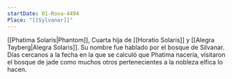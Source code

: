 ```yaml
---
startDate: 01-Rova-4494
Place: "[[Sylvanar]]"
---
```

[[Phatima Solaris|Phantom]], Cuarta hija de [[Horatio Solaris]] y [[Alegra Tayberg|Alegra Solaris]]. Su nombre fue hablado por el bosque de Silvanar. Días cercanos a la fecha en la que se calculó que Phatima nacería, visitaron el bosque de jade como muchos otros pertenecientes a la nobleza elfica lo hacen. 

